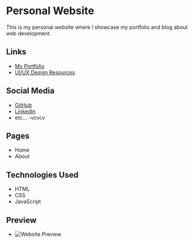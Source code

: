 # Personal Website

This is my personal website where I showcase my portfolio and blog about web development.

## Links

- [My Portfolio](https://myportfolio.com)
- [UI/UX Design Resources](https://www.figma.com/design/i48G6G043bKJyyJgeYSFWK/personal-web-davia?node-id=0-1&t=31HSyLNQY1SZ63Wz-1)

## Social Media

- [GitHub](https://github.com)
- [LinkedIn](https://linkedin.com)
- etc...
-vcvcv

## Pages

- Home
- About

## Technologies Used

- HTML
- CSS
- JavaScript

## Preview

- ![Website Preview](link_to_screenshot.png)